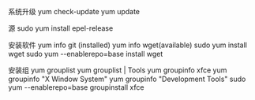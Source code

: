 
系统升级
yum check-update
yum update

源
sudo yum install epel-release

安装软件
yum info git (installed)
yum info wget(available)
sudo yum install wget
sudo yum --enablerepo=base install wget

安装组
yum grouplist
yum grouplist | Tools
yum groupinfo xfce
yum groupinfo "X Window System"
yum groupinfo "Development Tools"
sudo yum --enablerepo=base groupinstall xfce


